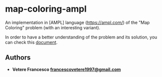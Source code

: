 # map-coloring-ampl

An implementation in [AMPL] language (https://ampl.com/) of the "Map Coloring" problem (with an interesting variant).

In order to have a better understanding of the problem and its solution, you can check this [document](https://github.com/francescovetere/map-coloring-ampl/blob/master/relazione.pdf).
 
## Authors

* **Vetere Francesco <francescovetere1997@gmail.com>**
